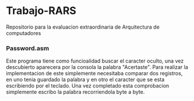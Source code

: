 # Trabajo-RARS
Repositorio para la evaluacion extraordinaria de Arquitectura de computadores


### Password.asm
Este programa tiene como funcioalidad buscar el caracter oculto, una vez descubierto aparecera por la consola la palabra "Acertaste". 
Para realizar la implementacion de este simplemente necesitaba comparar dos registros, en uno tenia guardado la palabra y en otro el caracter que se esta escribiendo por el teclado. Una vez completado esta comprobacion simplemente escribo la palabra recorriendola byte a byte.
